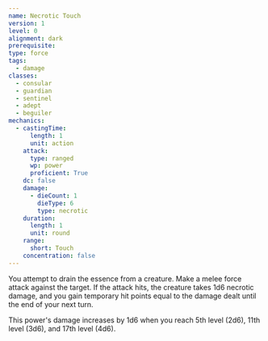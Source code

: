 ```yaml
---
name: Necrotic Touch
version: 1
level: 0
alignment: dark
prerequisite: 
type: force
tags:
  - damage
classes:
  - consular
  - guardian
  - sentinel
  - adept
  - beguiler
mechanics:
  - castingTime:
      length: 1
      unit: action
    attack:
      type: ranged
      wp: power
      proficient: True
    dc: false
    damage:
      - dieCount: 1
        dieType: 6
        type: necrotic
    duration:
      length: 1
      unit: round
    range:
      short: Touch
    concentration: false
---
```

You attempt to drain the essence from a creature. Make a melee force attack against the target. If the attack hits, the creature takes 1d6 necrotic damage, and you gain temporary hit points equal to the damage dealt until the end of your next turn.

This power's damage increases by 1d6 when you reach 5th level (2d6), 11th level (3d6), and 17th level (4d6).
    